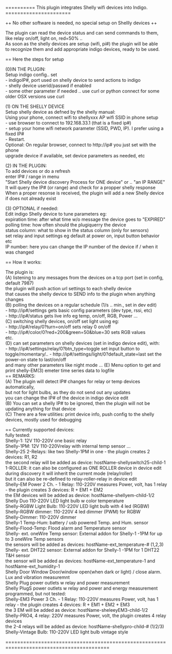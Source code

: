 ========== This plugin integrates Shelly wifi devices into Indigo. ======================   
   
 ++ No other software is needed, no special setup on Shellly devices ++   
   
The plugin can read the device status and can send commands to them,  
like relay on/off, light on, red=50% ..   
As soon as the shelly devices are setup (wifi, pi#) the plugin will be able  
to recognize them and add appropriate indigo devices, ready to be used.  
   
== Here the steps for setup  
   
(0)IN THE PLUGIN:  
   Setup indigo config.. set     
    - indigoIP#, port  used on shelly device to send actions to indigo  
    - shelly device userid/passwd if enabled  
    - some other parameter if needed .. use curl or python connect for some older OSX versions use curl  
   
(1) ON THE SHELLY DEVICE  
    Setup shelly device as defned by the shelly manual:  
    Using your phone, connect wifi to shellyxxx AP wifi SSID in phone setup   
    - use browser to connect to 192.168.33.1 (that is a fixed ip#)   
    - setup your home wifi network parameter (SSID, PWD, IP). I prefer using a fixed IP#   
    - Restart.    
   Optional: On regular browser, connect to http://ip# you just set with the phone   
     upgrade device if available, set device parameters as needed, etc  
   
(2) IN THE PLUGIN:  
    To add devices or do a refresh  
    enter IP# / range in menu   
        "Start Shelly device discovery Process for ONE device" or .. "an IP RANGE"  
    It will query the IP# (or range) and check for a propper shelly response    
    When a proper resonse is received, the plugin will add a new Shelly device  
     if does not already exist   
   
(3) OPTIONAL if needed:  
    Edit indigo Shelly device to tune parameters eg:  
    expiration time:  after what time w/o message the device goes to "EXPIRED"  
    polling time: how often should the plugiquerry the device  
    status column: what to show in the status column (only for sensors)  
    set relay and input settings eg default at power on, input button behavior etc  
    IP number: here you can change the IP number of the device  if / when it was changed 
   
== How it works:  
   
The plugin is:  
(A) listening to any messages from the devices on a tcp port (set in config, default 7987)  
    the plugin will push action url settings to each shelly device  
    that causes the shelly device to SEND info to the plugin when anything changes  
(B) polling the devices on a regular schedule (1/s .. min., set in dev edit)  
     - http://ip#/settings         gets basic config parameters (dev type, rssi, etc)  
     - http://ip#/status           gets live info eg temp, on/off, RGB, Power ...  
(C) switching shelly devices, on/off set light  using eg:  
     - http://ip#/relay/0?turn=on/off  sets relay 0 on/off  
     - http://ip#/color/0?red=200&green=50&blue=30  sets RGB values  
    etc.  
(D) can set parameters on shelly devices (set in indigo device edit), with:  
     - http://ip#/settings/relay/0?btn_type=toggle     set input button to toggle/momentary/.. 
     - http://ip#/settings/light/0?default_state=last  set the power-on state to last/on/off  
     and many other parameters like night mode ... 
(E) Menu option to get and print shelly-EM(3) emeter time series data to logfile  
== REMARKS:   
(A) The plugin will detect IP# changes for relay or temp devices automatically,  
      but not for light bulbs, as they do not send out any updates  
      you can change the IP# of the device in indigo device edit  
(B) You can set a shelly IP# to be ignored, then the plugin will not be updating anything for that device  
(C) There are a few utilities: print device info, push config to the shelly devices, mostly used for debugging  
   
== Currently supported devices:   
  fully tested:   
Shelly-1:                          12V 110-220V one basic relay  
Shelly-1PM:                        12V 110-220Vrelay with internal temp sensor ...  
Shelly-25 2-Relays:                like two Shelly-1PM in one - the plugin creates 2 devices: R1, R2   
                                   the second relay will be added as device: hostName-shellyswitch25-child-1  
          1-ROLLER:                it can also be configured as ONE ROLLER device in device edit  
                                   during discovery it will inherit the current mode (relay/roller)  
                                   but it can also be re-defined to relay-roller-relay in device edit  
Shelly-EM Power 2 Ch. - 1 Relay:   110-220V measures Power, volt, has 1 relay - the plugin creates 3 devices: R + EM1 + EM2   
                                   the EM devices  will be added as device: hostName-shellyem-child-1/2  
Shelly Duo                         110-220V LED light bulb w color temperature  
Shelly-RGBW Light Bulb:            110-220V LED light bulb with 4 led (RGBW)  
Shelly-RGBW dimmer:                110-220V 4 led dimmer (PWM) for RGBW  
Shelly-Dimmer:                     110-220V dimmer  
Shelly-1 Temp-Hum:                 battery / usb powered Temp. and Hum. sensor  
Shelly-Flood-Temp:                 Flood alarm and Temperature sensor  
Shelly- ext. oneWire Temp sensor:  External addon for Shelly-1 -1PM for up to 3 oneWire Temp sensors  
                                   the sensors will be added as devices: hostName-ext_temperature-# (1,2,3)  
Shelly- ext. DHT22  sensor:        External addon for Shelly-1 -1PM for 1 DHT22 T&H sensor  
                                   the sensor will be added as devices: hostName-ext_temperature-1 and  hostName-ext_humidity-1  
Shelly Door Window                 Door/window open(when dark or light) / close alarm. Lux and vibration measuremnt  
Shelly Plug                        power outlets w relay and power measurement   
Shelly PlugS                       power outlets w relay and power and energy measurement  
  programmed, but not tested:   
Shelly-EM3 Power 3 Ch. - 1 Relay:  110-220V measures Power, volt, has 1 relay - the plugin creates 4 devices: R + EM1 + EM2 + EM3  
                                   the 3 EM  will be added as device: hostName-sheleeyEM3-child-1/2  
Shelly-PRO4, 4 relay:              220V measures Power, volt, the plugin creates 4 relay devices  
                                   the 2-4 relays will be added as device: hostName-shellypro-child-# (1/2/3)  
Shelly-Vintage Bulb:               110-220V LED light bulb vintage style  
   
========================================================================================= 